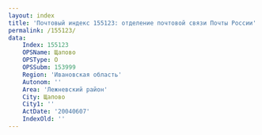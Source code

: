 ```yaml
---
layout: index
title: 'Почтовый индекс 155123: отделение почтовой связи Почты России'
permalink: /155123/
data:
    Index: 155123
    OPSName: Щапово
    OPSType: О
    OPSSubm: 153999
    Region: 'Ивановская область'
    Autonom: ''
    Area: 'Лежневский район'
    City: Щапово
    City1: ''
    ActDate: '20040607'
    IndexOld: ''
---
```

